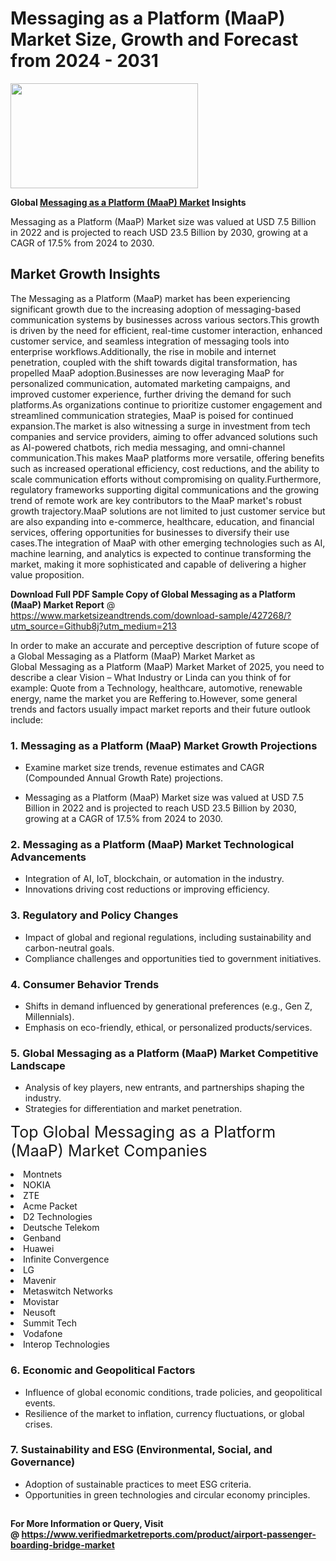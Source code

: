 <H1>Messaging as a Platform (MaaP) Market Size, Growth and Forecast from 2024 - 2031</H1><img class="aligncenter size-medium wp-image-584254" src="https://thirdeyenews.in/wp-content/uploads/2024/09/Global-Market-Research-300x168.jpeg" alt="" width="300" height="168" /><p><strong>Global&nbsp;<a href="https://www.marketsizeandtrends.com/download-sample/427268/?utm_source=Github8j?utm_medium=213">Messaging as a Platform (MaaP) Market</a> Insights</strong></p><p>Messaging as a Platform (MaaP) Market size was valued at USD 7.5 Billion in 2022 and is projected to reach USD 23.5 Billion by 2030, growing at a CAGR of 17.5% from 2024 to 2030.</p><p><h2>Market Growth Insights</h2> The Messaging as a Platform (MaaP) market has been experiencing significant growth due to the increasing adoption of messaging-based communication systems by businesses across various sectors.This growth is driven by the need for efficient, real-time customer interaction, enhanced customer service, and seamless integration of messaging tools into enterprise workflows.Additionally, the rise in mobile and internet penetration, coupled with the shift towards digital transformation, has propelled MaaP adoption.Businesses are now leveraging MaaP for personalized communication, automated marketing campaigns, and improved customer experience, further driving the demand for such platforms.As organizations continue to prioritize customer engagement and streamlined communication strategies, MaaP is poised for continued expansion.The market is also witnessing a surge in investment from tech companies and service providers, aiming to offer advanced solutions such as AI-powered chatbots, rich media messaging, and omni-channel communication.This makes MaaP platforms more versatile, offering benefits such as increased operational efficiency, cost reductions, and the ability to scale communication efforts without compromising on quality.Furthermore, regulatory frameworks supporting digital communications and the growing trend of remote work are key contributors to the MaaP market's robust growth trajectory.MaaP solutions are not limited to just customer service but are also expanding into e-commerce, healthcare, education, and financial services, offering opportunities for businesses to diversify their use cases.The integration of MaaP with other emerging technologies such as AI, machine learning, and analytics is expected to continue transforming the market, making it more sophisticated and capable of delivering a higher value proposition.<p><span class=""><strong>Download Full PDF Sample Copy of Global Messaging as a Platform (MaaP) Market Report</strong> @ <a href="https://www.marketsizeandtrends.com/download-sample/427268/?utm_source=Github8j?utm_medium=213" target="_blank">https://www.marketsizeandtrends.com/download-sample/427268/?utm_source=Github8j?utm_medium=213</a></span></p><p>In order to make an accurate and perceptive description of future scope of a Global&nbsp;Messaging as a Platform (MaaP) Market Market as Global&nbsp;Messaging as a Platform (MaaP) Market Market of 2025, you need to describe a clear Vision &ndash; What Industry or Linda can you think of for example: Quote from a Technology, healthcare, automotive, renewable energy, name the market you are Reffering to.However, some general trends and factors usually impact market reports and their future outlook include:</p><h3>1.&nbsp;<strong>Messaging as a Platform (MaaP) Market Growth Projections</strong></h3><ul><li>Examine market size trends, revenue estimates and CAGR (Compounded Annual Growth Rate) projections.</li><li><p>Messaging as a Platform (MaaP) Market size was valued at USD 7.5 Billion in 2022 and is projected to reach USD 23.5 Billion by 2030, growing at a CAGR of 17.5% from 2024 to 2030.</p></li></ul><h3>2.&nbsp;<strong>Messaging as a Platform (MaaP) Market Technological Advancements</strong></h3><ul><li>Integration of AI, IoT, blockchain, or automation in the industry.</li><li>Innovations driving cost reductions or improving efficiency.</li></ul><h3>3.&nbsp;<strong>Regulatory and Policy Changes</strong></h3><ul><li>Impact of global and regional regulations, including sustainability and carbon-neutral goals.</li><li>Compliance challenges and opportunities tied to government initiatives.</li></ul><h3>4.&nbsp;<strong>Consumer Behavior Trends</strong></h3><ul><li>Shifts in demand influenced by generational preferences (e.g., Gen Z, Millennials).</li><li>Emphasis on eco-friendly, ethical, or personalized products/services.</li></ul><h3>5.&nbsp;<strong>Global Messaging as a Platform (MaaP) Market Competitive Landscape</strong></h3><ul><li>Analysis of key players, new entrants, and partnerships shaping the industry.</li><li>Strategies for differentiation and market penetration.</li></ul><p data-pm-slice="1 1 []"><span style="color: inherit; font-family: inherit; font-size: 25px;">Top Global Messaging as a Platform (MaaP) Market Companies</span></p><div class="" data-test-id=""><p><li>Montnets</li><li> NOKIA</li><li> ZTE</li><li> Acme Packet</li><li> D2 Technologies</li><li> Deutsche Telekom</li><li> Genband</li><li> Huawei</li><li> Infinite Convergence</li><li> LG</li><li> Mavenir</li><li> Metaswitch Networks</li><li> Movistar</li><li> Neusoft</li><li> Summit Tech</li><li> Vodafone</li><li> Interop Technologies</li></p></div><h3>6.&nbsp;<strong>Economic and Geopolitical Factors</strong></h3><ul><li>Influence of global economic conditions, trade policies, and geopolitical events.</li><li>Resilience of the market to inflation, currency fluctuations, or global crises.</li></ul><h3>7.&nbsp;<strong>Sustainability and ESG (Environmental, Social, and Governance)</strong></h3><ul><li>Adoption of sustainable practices to meet ESG criteria.</li><li>Opportunities in green technologies and circular economy principles.</li></ul><h2><strong style="font-size: 14px;">For More Information or Query, Visit @&nbsp;</strong><a style="background-color: #ffffff; font-size: 14px;" href="https://www.marketsizeandtrends.com/report/messaging-as-a-platform-maap-market/" target="_blank">https://www.verifiedmarketreports.com/product/airport-passenger-boarding-bridge-market</a></h2>
